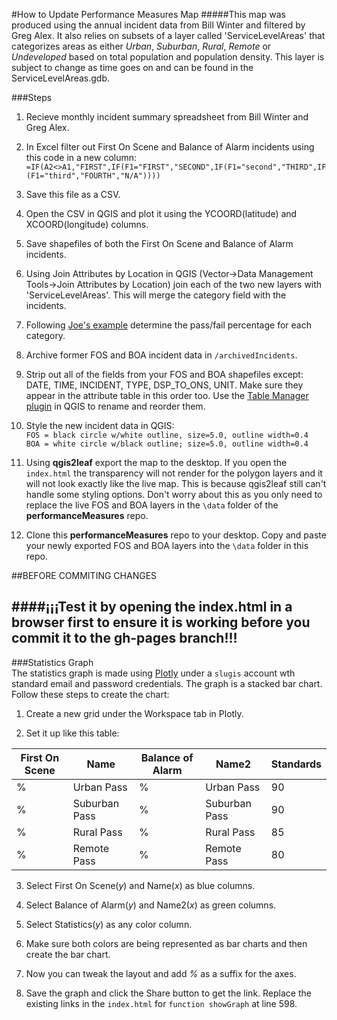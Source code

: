 #How to Update Performance Measures Map
#####This map was produced using the annual incident data from Bill Winter and filtered by Greg Alex.  It also relies on subsets of a layer called 'ServiceLevelAreas' that categorizes areas as either *Urban*, *Suburban*, *Rural*, *Remote* or *Undeveloped* based on total population and population density.  This layer is subject to change as time goes on and can be found in the ServiceLevelAreas.gdb.  

###Steps  
1.  Recieve monthly incident summary spreadsheet from Bill Winter and Greg Alex.  

2.  In Excel filter out First On Scene and Balance of Alarm incidents using this code in a new column:  
`=IF(A2<>A1,"FIRST",IF(F1="FIRST","SECOND",IF(F1="second","THIRD",IF(F1="third","FOURTH","N/A"))))`  

3.  Save this file as a CSV.  

4.  Open the CSV in QGIS and plot it using the YCOORD(latitude) and XCOORD(longitude) columns.  

5.  Save shapefiles of both the First On Scene and Balance of Alarm incidents.   

6.  Using Join Attributes by Location in QGIS (Vector->Data Management Tools->Join Attributes by Location) join each of the two new layers with 'ServiceLevelAreas'.  This will merge the category field with the incidents.  

7.  Following [Joe's example](https://gist.github.com/oeon/c3e67e745f78da4b2a11 "Strategic Plan GIS Notes") determine the pass/fail percentage for each category.  

8.  Archive former FOS and BOA incident data in `/archivedIncidents`.  

9.  Strip out all of the fields from your FOS and BOA shapefiles except: DATE, TIME, INCIDENT, TYPE, DSP_TO_ONS, UNIT.  Make sure they appear in the attribute table in this order too.  Use the [Table Manager plugin](https://plugins.qgis.org/plugins/tablemanager/ "Table Manager plugin") in QGIS to rename and reorder them.  

10.  Style the new incident data in QGIS:      
`FOS = black circle w/white outline, size=5.0, outline width=0.4`   
`BOA = white circle w/black outline; size=5.0, outline width=0.4`  

11.  Using **qgis2leaf** export the map to the desktop.  If you open the `index.html` the transparency will not render for the polygon layers and it will not look exactly like the live map.  This is because qgis2leaf still can't handle some styling options.  Don't worry about this as you only need to replace the live FOS and BOA layers in the `\data` folder of the **performanceMeasures** repo.  

12.  Clone this **performanceMeasures** repo to your desktop.  Copy and paste your newly exported FOS and BOA layers into the `\data` folder in this repo.

##BEFORE COMMITING CHANGES  

####¡¡¡Test it by opening the index.html in a browser  first to ensure it is working before you commit it to the gh-pages branch!!!    
--------------------------------------------------------------------------------------------------------------------------

###Statistics Graph  
The statistics graph is made using [Plotly](https://plot.ly/ "Plotly") under a `slugis` account wth standard email and password credentials.  The graph is a stacked bar chart.  Follow these steps to create the chart:  

1.  Create a new grid under the Workspace tab in Plotly.  

2.   Set it up like this table:  

|First On Scene|Name|Balance of Alarm|Name2|Standards
|----------|-------|-------------|-----|-----------
|  % |   Urban Pass   |   %   |  Urban Pass    |  90     
|  % |   Suburban Pass|   %   |  Suburban Pass |  90    
|  % |   Rural Pass   |   %   |  Rural Pass    |  85 
|  % |   Remote Pass  |   %   |  Remote Pass   |  80   

3.  Select First On Scene(*y*) and Name(*x*) as blue columns.  

4.  Select Balance of Alarm(*y*) and Name2(*x*) as green columns.  

5.  Select Statistics(*y*) as any color column.  

6.  Make sure both colors are being represented as bar charts and then create the bar chart.  

7.  Now you can tweak the layout and add *%* as a suffix for the axes.  

8.  Save the graph and click the Share button to get the link.  Replace the existing links in the `index.html` for `function showGraph` at line 598.
